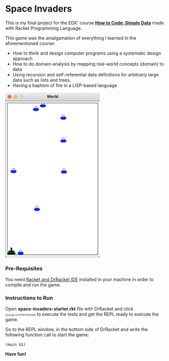 # Space Invaders

This is my final project for the EDX' course **[How to Code: Simple Data](https://www.edx.org/course/how-to-code-simple-data)** made with Racket Programming Language.

This game was the amalgamation of everything I learned in the aforementioned course:

- How to think and design computer programs using a systematic design approach
- How to do domain-analysis by mapping real-world concepts (domain) to data
- Using recursion and self-referential data definitions for arbitrarly large data such as lists and trees.
- Having a baptism of fire in a LISP-based language

<img src="screenshots/screenshot-1.png" alt="screenshot-1" style="width:300px;" />

### Pre-Requisites

You need [Racket and DrRacket IDE](https://download.racket-lang.org/) installed in your machine in order to compile and run the game.

### Instructions to Run

Open **space-invaders-starter.rkt** file with DrRacket and click <img src="/Users/henrick/Library/Application Support/typora-user-images/image-20211116101939488.png" alt="image-20211116101939488" style="zoom:50%;" /> to execute the tests and get the REPL ready to execute the game.

Go to the REPL window, in the bottom side of DrRacket and write the following function call to start the game:

```racket
(main G1)
```

**Have fun!**

